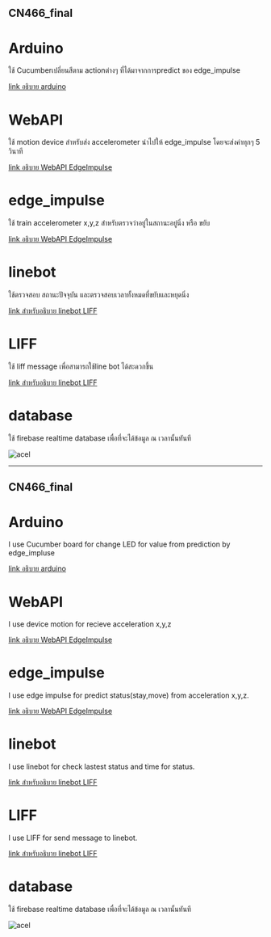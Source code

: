 ## CN466_final

# Arduino

ใช้ Cucumberเปลี่ยนสีตาม actionต่างๆ ที่ได้มาจากการpredict ของ edge_impulse

[link อธิบาย arduino](https://github.com/Rathapol-Putharaksa/CN466_final/tree/main/arduino)
  
# WebAPI

ใช้ motion device สำหรับส่ง accelerometer นำไปให้ edge_impulse โดยจะส่งค่าทุกๆ 5 วินาที

[link อธิบาย WebAPI EdgeImpulse](https://github.com/Rathapol-Putharaksa/CN466_final/tree/main/webAPIandEdge)


# edge_impulse 

ใช้ train accelerometer x,y,z สำหรับตรวจว่าอยู่ในสถานะอยู่นิ่ง หรือ ขยับ

[link อธิบาย WebAPI EdgeImpulse](https://github.com/Rathapol-Putharaksa/CN466_final/tree/main/webAPIandEdge)

# linebot 

ใช้ตรวจสอบ สถานะปัจจุบัน และตรวจสอบเวลาทั้งหมดที่ขยับและหยุดนิ่ง

[link สำหรับอธิบาย linebot LIFF](https://github.com/Rathapol-Putharaksa/CN466_final/tree/main/lineBot)

# LIFF

ใช้ liff message เพื่อสามารถใช้line bot ได้สะดวกขึ้น

[link สำหรับอธิบาย linebot LIFF](https://github.com/Rathapol-Putharaksa/CN466_final/tree/main/lineBot)

# database

ใช้ firebase realtime database เพื่อที่จะได้ข้อมูล ณ เวลานั้นทันที

![acel](https://user-images.githubusercontent.com/61156321/145177510-b44cd11a-1e17-453a-b3d9-f9dabeeca547.png)



---


## CN466_final

# Arduino

I use Cucumber board for change LED for value from prediction by edge_impluse

[link อธิบาย arduino](https://github.com/Rathapol-Putharaksa/CN466_final/tree/main/arduino)
  
# WebAPI

I use device motion for recieve acceleration x,y,z 


[link อธิบาย WebAPI EdgeImpulse](https://github.com/Rathapol-Putharaksa/CN466_final/tree/main/webAPIandEdge)


# edge_impulse 

I use edge impulse for predict status(stay,move) from acceleration x,y,z.


[link อธิบาย WebAPI EdgeImpulse](https://github.com/Rathapol-Putharaksa/CN466_final/tree/main/webAPIandEdge)

# linebot 

I use linebot for check lastest status and time for status.


[link สำหรับอธิบาย linebot LIFF](https://github.com/Rathapol-Putharaksa/CN466_final/tree/main/lineBot)

# LIFF

I use LIFF for send message to linebot.


[link สำหรับอธิบาย linebot LIFF](https://github.com/Rathapol-Putharaksa/CN466_final/tree/main/lineBot)

# database

ใช้ firebase realtime database เพื่อที่จะได้ข้อมูล ณ เวลานั้นทันที

![acel](https://user-images.githubusercontent.com/61156321/145177510-b44cd11a-1e17-453a-b3d9-f9dabeeca547.png)

